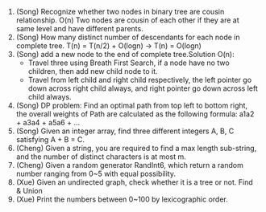 1. (Song) Recognize whether two nodes in binary tree are cousin relationship. O(n)
	Two nodes are cousin of each other if they are at same level and have different parents.
2. (Song) How many distinct number of descendants for each node in complete tree. T(n) = T(n/2) + O(logn) ->  T(n) = O(logn)
3. (Song) add a new node to the end of complete tree.Solution O(n): 
    * Travel three using Breath First Search, if a node have no two children, then add new child node to it.
    * Travel from left child and right child respectively, the left pointer go down across right child always, and right pointer go down across left child always.
4. (Song) DP problem: Find an optimal path from top left to bottom right, the overall weights of Path are calculated as the following formula: a1a2 + a3a4 + a5a6 + …
5. (Song) Given an integer array, find three different integers A, B, C satisfying A + B = C. 
6. (Cheng) Given a string, you are required to find a max length sub-string, and the number of distinct characters is at most m.
7. (Cheng) Given a random generator RandInt6, which return a random number ranging from 0~5 with equal possibility. 
8. (Xue) Given an undirected graph, check whether it is a tree or not. Find & Union
9. (Xue) Print the numbers between 0~100 by lexicographic order.
